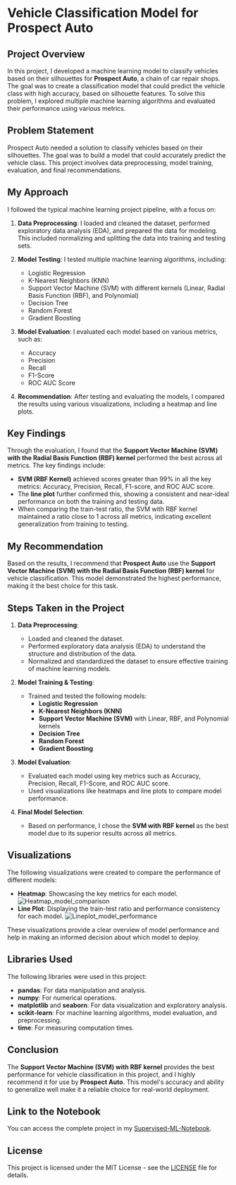 # Vehicle Classification Model for Prospect Auto

## Project Overview

In this project, I developed a machine learning model to classify vehicles based on their silhouettes for **Prospect Auto**, a chain of car repair shops. The goal was to create a classification model that could predict the vehicle class with high accuracy, based on silhouette features. To solve this problem, I explored multiple machine learning algorithms and evaluated their performance using various metrics.

## Problem Statement

Prospect Auto needed a solution to classify vehicles based on their silhouettes. The goal was to build a model that could accurately predict the vehicle class. This project involves data preprocessing, model training, evaluation, and final recommendations.

## My Approach

I followed the typical machine learning project pipeline, with a focus on:
1. **Data Preprocessing**: I loaded and cleaned the dataset, performed exploratory data analysis (EDA), and prepared the data for modeling. This included normalizing and splitting the data into training and testing sets.
2. **Model Testing**: I tested multiple machine learning algorithms, including:
   - Logistic Regression
   - K-Nearest Neighbors (KNN)
   - Support Vector Machine (SVM) with different kernels (Linear, Radial Basis Function (RBF), and Polynomial)
   - Decision Tree
   - Random Forest
   - Gradient Boosting

3. **Model Evaluation**: I evaluated each model based on various metrics, such as:
   - Accuracy
   - Precision
   - Recall
   - F1-Score
   - ROC AUC Score

4. **Recommendation**: After testing and evaluating the models, I compared the results using various visualizations, including a heatmap and line plots.

## Key Findings

Through the evaluation, I found that the **Support Vector Machine (SVM) with the Radial Basis Function (RBF) kernel** performed the best across all metrics. The key findings include:
- **SVM (RBF Kernel)** achieved scores greater than 99% in all the key metrics: Accuracy, Precision, Recall, F1-score, and ROC AUC score.
- The **line plot** further confirmed this, showing a consistent and near-ideal performance on both the training and testing data.
- When comparing the train-test ratio, the SVM with RBF kernel maintained a ratio close to 1 across all metrics, indicating excellent generalization from training to testing.

## My Recommendation

Based on the results, I recommend that **Prospect Auto** use the **Support Vector Machine (SVM) with the Radial Basis Function (RBF) kernel** for vehicle classification. This model demonstrated the highest performance, making it the best choice for this task.

## Steps Taken in the Project

1. **Data Preprocessing**:  
   - Loaded and cleaned the dataset.
   - Performed exploratory data analysis (EDA) to understand the structure and distribution of the data.
   - Normalized and standardized the dataset to ensure effective training of machine learning models.

2. **Model Training & Testing**:  
   - Trained and tested the following models:
     - **Logistic Regression**
     - **K-Nearest Neighbors (KNN)**
     - **Support Vector Machine (SVM)** with Linear, RBF, and Polynomial kernels
     - **Decision Tree**
     - **Random Forest**
     - **Gradient Boosting**

3. **Model Evaluation**:  
   - Evaluated each model using key metrics such as Accuracy, Precision, Recall, F1-Score, and ROC AUC score.
   - Used visualizations like heatmaps and line plots to compare model performance.

4. **Final Model Selection**:  
   - Based on performance, I chose the **SVM with RBF kernel** as the best model due to its superior results across all metrics.

## Visualizations

The following visualizations were created to compare the performance of different models:
- **Heatmap**: Showcasing the key metrics for each model.
  ![Heatmap_model_comparison](https://github.com/user-attachments/assets/baa4b51d-8fea-4828-ade8-e6c73eed7c9f)
- **Line Plot**: Displaying the train-test ratio and performance consistency for each model.
![Lineplot_model_performance](https://github.com/user-attachments/assets/b877eb5e-a5a2-4d92-ba9a-689c35871436)

These visualizations provide a clear overview of model performance and help in making an informed decision about which model to deploy.

## Libraries Used

The following libraries were used in this project:
- **pandas**: For data manipulation and analysis.
- **numpy**: For numerical operations.
- **matplotlib** and **seaborn**: For data visualization and exploratory analysis.
- **scikit-learn**: For machine learning algorithms, model evaluation, and preprocessing.
- **time**: For measuring computation times.

## Conclusion

The **Support Vector Machine (SVM) with RBF kernel** provides the best performance for vehicle classification in this project, and I highly recommend it for use by **Prospect Auto**. This model's accuracy and ability to generalize well make it a reliable choice for real-world deployment.

## Link to the Notebook

You can access the complete project in my [Supervised-ML-Notebook](https://colab.research.google.com/drive/1Tpzphy-Iz6-DIkPIXkzoCup-rVywpp2u?usp=sharing).

## License

This project is licensed under the MIT License - see the [LICENSE](LICENSE) file for details.

